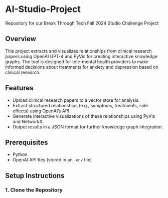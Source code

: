 # AI-Studio-Project

Repository for our Break Through Tech Fall 2024 Studio Challenge Project

## Overview
This project extracts and visualizes relationships from clinical research papers using OpenAI GPT-4 and PyVis for creating interactive knowledge graphs. The tool is designed for tele-mental health providers to make informed decisions about treatments for anxiety and depression based on clinical research.

## Features
- Upload clinical research papers to a vector store for analysis.
- Extract structured relationships (e.g., symptoms, treatments, side effects) using OpenAI’s API.
- Generate interactive visualizations of these relationships using PyVis and NetworkX.
- Output results in a JSON format for further knowledge graph integration.

## Prerequisites
- Python
- OpenAI API Key (stored in an `.env` file)

## Setup Instructions

### 1. Clone the Repository
